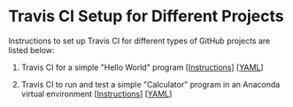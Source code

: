 # Travis CI Setup for Different Projects

Instructions to set up Travis CI for different types of GitHub projects are listed below:

1. Travis CI for a simple "Hello World" program [[Instructions](https://github.com/sourabbapusridhar/devops-setup/blob/master/instructions/hello_world.md)] [[YAML](https://github.com/sourabbapusridhar/devops-setup/blob/master/yaml/hello_world.travis.yml)]

2. Travis CI to run and test a simple "Calculator" program in an Anaconda virtual environment [[Instructions](https://github.com/sourabbapusridhar/devops-setup/blob/master/instructions/calculator_conda_environment.md)] [[YAML](https://github.com/sourabbapusridhar/devops-setup/blob/master/yaml/calculator_conda_environment.travis.yml)]


